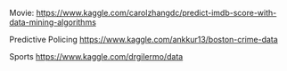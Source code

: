Movie:
https://www.kaggle.com/carolzhangdc/predict-imdb-score-with-data-mining-algorithms

Predictive Policing
https://www.kaggle.com/ankkur13/boston-crime-data

Sports
https://www.kaggle.com/drgilermo/data
